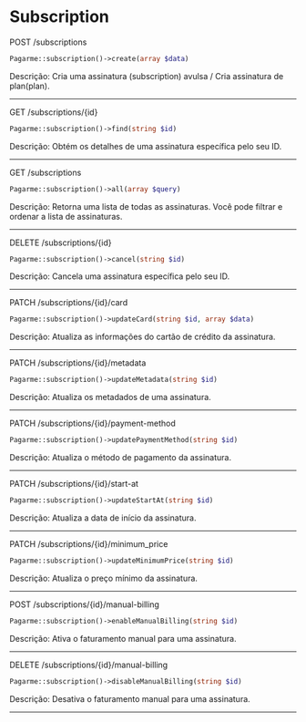 # Subscription

POST /subscriptions

```php
Pagarme::subscription()->create(array $data)
```

Descrição: Cria uma assinatura (subscription)  avulsa / Cria assinatura de plan(plan).

---
GET /subscriptions/{id}

```php
Pagarme::subscription()->find(string $id)
```

Descrição: Obtém os detalhes de uma assinatura específica pelo seu ID.

---

GET /subscriptions

```php
Pagarme::subscription()->all(array $query)
```

Descrição: Retorna uma lista de todas as assinaturas. Você pode filtrar e ordenar a lista de assinaturas.

---

DELETE /subscriptions/{id}

```php
Pagarme::subscription()->cancel(string $id)
```

Descrição: Cancela uma assinatura específica pelo seu ID.

---

PATCH /subscriptions/{id}/card

```php
Pagarme::subscription()->updateCard(string $id, array $data)
```

Descrição: Atualiza as informações do cartão de crédito da assinatura.

---

PATCH /subscriptions/{id}/metadata

```php
Pagarme::subscription()->updateMetadata(string $id)
```

Descrição: Atualiza os metadados de uma assinatura.

---

PATCH /subscriptions/{id}/payment-method

```php
Pagarme::subscription()->updatePaymentMethod(string $id)
```

Descrição: Atualiza o método de pagamento da assinatura.

---

PATCH /subscriptions/{id}/start-at

```php
Pagarme::subscription()->updateStartAt(string $id)
```

Descrição: Atualiza a data de início da assinatura.

---

PATCH /subscriptions/{id}/minimum_price

```php
Pagarme::subscription()->updateMinimumPrice(string $id)
```

Descrição: Atualiza o preço mínimo da assinatura.

---

POST /subscriptions/{id}/manual-billing

```php
Pagarme::subscription()->enableManualBilling(string $id)
```

Descrição: Ativa o faturamento manual para uma assinatura.

---

DELETE /subscriptions/{id}/manual-billing

```php
Pagarme::subscription()->disableManualBilling(string $id)
```

Descrição: Desativa o faturamento manual para uma assinatura.

---
